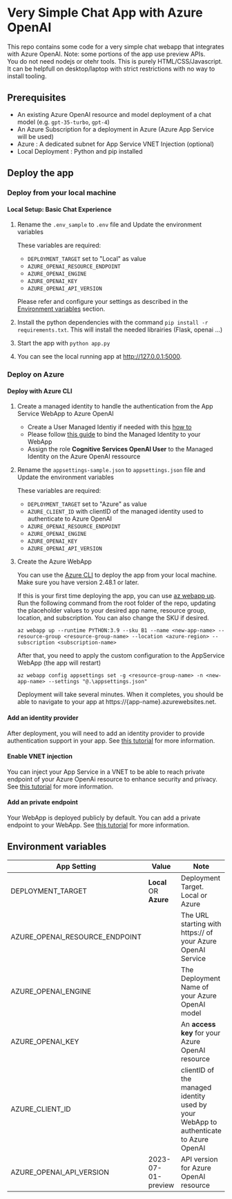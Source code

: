 # Very Simple Chat App with Azure OpenAI

This repo contains some code for a very simple chat webapp that integrates with Azure OpenAI. Note: some portions of the app use preview APIs.  
You do not need nodejs or otehr tools. This is purely HTML/CSS/Javascript. It can be helpfull on desktop/laptop with strict restrictions with no way to install tooling.

## Prerequisites
- An existing Azure OpenAI resource and model deployment of a chat model (e.g. `gpt-35-turbo`, `gpt-4`)
- An Azure Subscription for a deployment in Azure (Azure App Service will be used)
- Azure : A dedicated subnet for App Service VNET Injection (optional)
- Local Deployment : Python and pip installed

## Deploy the app

### Deploy from your local machine

#### Local Setup: Basic Chat Experience
1. Rename the `.env_sample` to `.env` file and Update the environment variables
    
    These variables are required:
    - `DEPLOYMENT_TARGET` set to "Local" as value
    - `AZURE_OPENAI_RESOURCE_ENDPOINT`
    - `AZURE_OPENAI_ENGINE`
    - `AZURE_OPENAI_KEY`
    - `AZURE_OPENAI_API_VERSION`

    Please refer and configure your settings as described in the [Environment variables](#environment-variables) section.

2. Install the python dependencies with the command `pip install -r requirements.txt`. This will install the needed librairies (Flask, openai ...)

3. Start the app with `python app.py`

4. You can see the local running app at http://127.0.0.1:5000.

### Deploy on Azure

#### Deploy with Azure CLI

1. Create a managed identity to handle the authentication from the App Service WebApp to Azure OpenAI
    - Create a User Managed Identiy if needed with this [how to](https://learn.microsoft.com/en-us/entra/identity/managed-identities-azure-resources/how-manage-user-assigned-managed-identities?pivots=identity-mi-methods-azp)
    - Please follow [this guide](https://learn.microsoft.com/en-us/azure/app-service/overview-managed-identity?tabs=portal%2Chttp#add-a-user-assigned-identity) to bind the Managed Identity to your WebApp 
    - Assign the role **Cognitive Services OpenAI User** to the Managed Identity on the Azure OpenAI ressource 

2. Rename the `appsettings-sample.json` to `appsettings.json` file and Update the environment variables
    
    These variables are required:
    - `DEPLOYMENT_TARGET` set to "Azure" as value
    - `AZURE_CLIENT_ID` with clientID of the managed identity used to authenticate to Azure OpenAI
    - `AZURE_OPENAI_RESOURCE_ENDPOINT`
    - `AZURE_OPENAI_ENGINE`
    - `AZURE_OPENAI_KEY`
    - `AZURE_OPENAI_API_VERSION`

3. Create the Azure WebApp

    You can use the [Azure CLI](https://learn.microsoft.com/en-us/cli/azure/install-azure-cli) to deploy the app from your local machine. Make sure you have version 2.48.1 or later.

    If this is your first time deploying the app, you can use [az webapp up](https://learn.microsoft.com/en-us/cli/azure/webapp?view=azure-cli-latest#az-webapp-up). Run the following command from the root folder of the repo, updating the placeholder values to your desired app name, resource group, location, and subscription. You can also change the SKU if desired.

    `az webapp up --runtime PYTHON:3.9 --sku B1 --name <new-app-name> --resource-group <resource-group-name> --location <azure-region> --subscription <subscription-name>`

    After that, you need to apply the custom configuration to the AppService WebApp (the app will restart)

    `az webapp config appsettings set -g <resource-group-name> -n <new-app-name> --settings "@.\appsettings.json"`

    Deployment will take several minutes. When it completes, you should be able to navigate to your app at https://{app-name}.azurewebsites.net.

#### Add an identity provider

After deployment, you will need to add an identity provider to provide authentication support in your app. See [this tutorial](https://learn.microsoft.com/en-us/azure/app-service/scenario-secure-app-authentication-app-service) for more information.

#### Enable VNET injection

You can inject your App Service in a VNET to be able to reach private endpoint of your Azure OpenAi resource to enhance security and privacy.
See [this tutorial](https://learn.microsoft.com/en-us/azure/app-service/configure-vnet-integration-enable) for more information.

#### Add an private endpoint

Your WebApp is deployed publicly by default. You can add a private endpoint to your WebApp. See [this tutorial](https://learn.microsoft.com/en-us/azure/app-service/overview-private-endpoint) for more information.

## Environment variables

| App Setting | Value | Note |
| --- | --- | ------------- |
|DEPLOYMENT_TARGET|**Local** OR **Azure**|Deployment Target. Local or Azure|
|AZURE_OPENAI_RESOURCE_ENDPOINT||The URL starting with https:// of your Azure OpenAI Service| 
|AZURE_OPENAI_ENGINE||The Deployment Name of your Azure OpenAI model|
|AZURE_OPENAI_KEY||An **access key** for your Azure OpenAI resource|
|AZURE_CLIENT_ID||clientID of the managed identity used by your WebApp to authenticate to Azure OpenAI|
|AZURE_OPENAI_API_VERSION|2023-07-01-preview|API version for Azure OpenAI resource|
